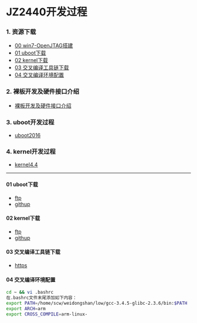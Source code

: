 # JZ2440开发过程
### 1. 资源下载
* [00 win7-OpenJTAG搭建](openjtag.md)
* [01 uboot下载](#jump1)
* [02 kernel下载](#jump2)
* [03 交叉编译工具链下载](#jump3)
* [04 交叉编译环境配置](#jump4)


### 2. 裸板开发及硬件接口介绍
  * [裸板开发及硬件接口介绍](arm/bare_board.md)
### 3. uboot开发过程
  * [uboot2016](uboot/uboot.md)

### 4. kernel开发过程
* [kernel4.4](kernel/kernel.md)

***
####  <span id="jump1">01 uboot下载
* [ftp](ftp://ftp.denx.de/pub/u-boot/)
* [githup](https://gitlab.denx.de/u-boot/u-boot)

####  <span id="jump3">02 kernel下载
* [ftp](https://mirrors.edge.kernel.org/pub/linux/kernel/)
* [githup](https://git.kernel.org/)

####  <span id="jump3">03 交叉编译工具链下载
* [https](https://releases.linaro.org/components/toolchain/binaries/)

####  <span id="jump4">04 交叉编译环境配置

```sh
cd ~ && vi .bashrc
在.bashrc文件末尾添加如下内容：
export PATH=/home/scw/weidongshan/low/gcc-3.4.5-glibc-2.3.6/bin:$PATH           
export ARCH=arm
export CROSS_COMPILE=arm-linux-
```
